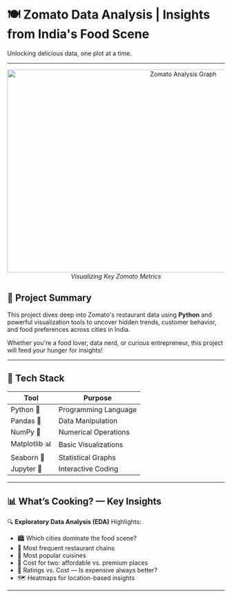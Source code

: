 # 🍽️ Zomato Data Analysis | Insights from India's Food Scene

Unlocking delicious data, one plot at a time.

---

<p align="center">
  <img src="https://github.com/user-attachments/assets/625dc13b-9f23-4d63-92b5-c54c1a8fb3de" alt="Zomato Analysis Graph" width="800" height="470">
  <br>
  <em>Visualizing Key Zomato Metrics</em>
</p> <!-- Replace with your own image or remove -->

## 📌 Project Summary

This project dives deep into Zomato's restaurant data using **Python** and powerful visualization tools to uncover hidden trends, customer behavior, and food preferences across cities in India.

Whether you're a food lover, data nerd, or curious entrepreneur, this project will feed your hunger for insights!

---

## 🧰 Tech Stack

| Tool        | Purpose                   |
|-------------|---------------------------|
| Python 🐍   | Programming Language      |
| Pandas 🧾   | Data Manipulation         |
| NumPy 📐    | Numerical Operations       |
| Matplotlib 📊 | Basic Visualizations    |
| Seaborn 🌈  | Statistical Graphs         |
| Jupyter 📓  | Interactive Coding         |

---

## 📊 What’s Cooking? — Key Insights

🔍 **Exploratory Data Analysis (EDA)** Highlights:

- 🏙️ Which cities dominate the food scene?
- 🔁 Most frequent restaurant chains
- 🍛 Most popular cuisines
- 💸 Cost for two: affordable vs. premium places
- 🌟 Ratings vs. Cost — Is expensive always better?
- 🗺️ Heatmaps for location-based insights


---




